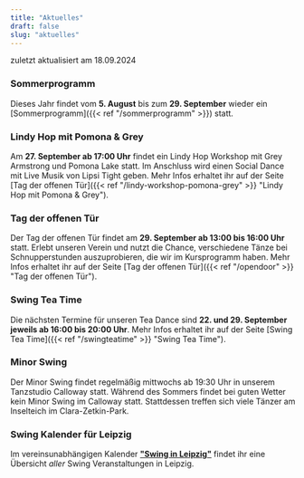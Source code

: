 ```yaml
---
title: "Aktuelles"
draft: false
slug: "aktuelles"
---
```


zuletzt aktualisiert am 18.09.2024

### Sommerprogramm
Dieses Jahr findet vom **5. August** bis zum **29. September** wieder ein [Sommerprogramm]({{< ref "/sommerprogramm" >}}) statt. 

### Lindy Hop mit Pomona & Grey
Am **27\. September ab 17:00 Uhr** findet ein Lindy Hop Workshop mit Grey Armstrong und Pomona Lake statt. Im Anschluss wird einen Social Dance mit Live Musik von Lipsi Tight geben. Mehr Infos erhaltet ihr auf der Seite [Tag der offenen Tür]({{< ref "/lindy-workshop-pomona-grey" >}} "Lindy Hop mit Pomona & Grey").

### Tag der offenen Tür
Der Tag der offenen Tür findet am **29\. September ab 13:00 bis 16:00 Uhr** statt. Erlebt unseren Verein und nutzt die Chance, verschiedene Tänze bei Schnupperstunden auszuprobieren, die wir im Kursprogramm haben. Mehr Infos erhaltet ihr auf der Seite [Tag der offenen Tür]({{< ref "/opendoor" >}} "Tag der offenen Tür").

### Swing Tea Time
Die nächsten Termine für unseren Tea Dance sind **22\. und 29\. September jeweils ab 16:00 bis 20:00 Uhr**. Mehr Infos erhaltet ihr auf der Seite [Swing Tea Time]({{< ref "/swingteatime" >}} "Swing Tea Time").

### Minor Swing
Der Minor Swing findet regelmäßig mittwochs ab 19:30 Uhr in unserem Tanzstudio Calloway statt. Während des Sommers findet bei guten Wetter kein Minor Swing im Calloway statt. Stattdessen treffen sich viele Tänzer am Inselteich im Clara-Zetkin-Park. 

### Swing Kalender für Leipzig
Im vereinsunabhängigen Kalender [**"Swing in Leipzig"**](https://kalender.digital/0c529f4b4448ea55b992) findet ihr eine Übersicht *aller* Swing Veranstaltungen in Leipzig.

